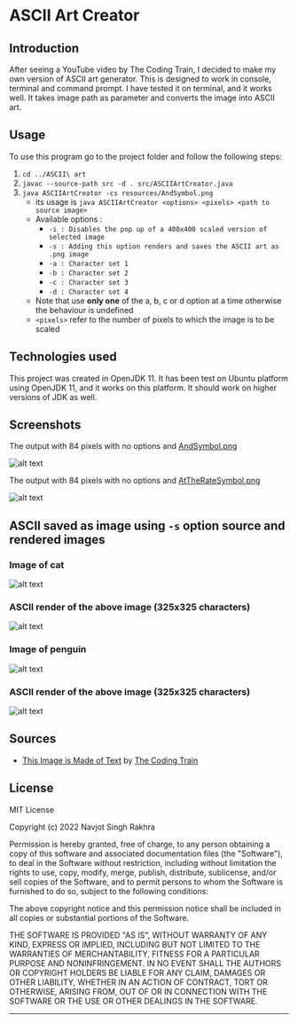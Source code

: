 # ASCII Art Creator

## Introduction

After seeing a YouTube video by The Coding Train, I decided to make my own version of ASCII art generator. This is
designed to work in console, terminal and command prompt. I have tested it on terminal, and it works well. It takes
image path as parameter and converts the image into ASCII art.

## Usage

To use this program go to the project folder and follow the following steps:

1. ``cd ../ASCII\ art``
2. ``javac --source-path src -d . src/ASCIIArtCreator.java``
3. ``java ASCIIArtCreator -cs resources/AndSymbol.png``
    * its usage is ``java ASCIIArtCreator <options> <pixels> <path to source image>``
    * Available options :
        * ``-i : Disables the pop up of a 400x400 scaled version of selected image``
        * ``-s : Adding this option renders and saves the ASCII art as .png image``
        * ``-a : Character set 1``
        * ``-b : Character set 2``
        * ``-c : Character set 3``
        * ``-d : Character set 4``
    * Note that use **only one** of the a, b, c or d option at a time otherwise the behaviour is undefined
    * ``<pixels>``  refer to the number of pixels to which the image is to be scaled

## Technologies used

This project was created in OpenJDK 11. It has been test on Ubuntu platform using OpenJDK 11, and it works on this
platform. It should work on higher versions of JDK as well.

## Screenshots

The output with 84 pixels with no options and [AndSymbol.png](resources/AndSymbol.png)

![alt text](resources/SampleImage1.png)

The output with 84 pixels with no options and [AtTheRateSymbol.png](resources/AtTheRateSymbol.png)

![alt text](resources/SampleImage2.png)

## ASCII saved as image using ``-s`` option source and rendered images

### Image of cat

![alt text](resources/CatImage1.png)

### ASCII render of the above image (325x325 characters)

![alt text](resources/SampleRender1.png)

### Image of penguin

![alt text](resources/AnimImage1.png)

### ASCII render of the above image (325x325 characters)

![alt text](resources/SampleRender2.png)

## Sources

* [This Image is Made of Text](https://youtu.be/55iwMYv8tGI)
  by [The Coding Train](https://www.youtube.com/c/TheCodingTrain/)

## License

MIT License

Copyright (c) 2022 Navjot Singh Rakhra

Permission is hereby granted, free of charge, to any person obtaining a copy of this software and associated
documentation files (the "Software"), to deal in the Software without restriction, including without limitation the
rights to use, copy, modify, merge, publish, distribute, sublicense, and/or sell copies of the Software, and to permit
persons to whom the Software is furnished to do so, subject to the following conditions:

The above copyright notice and this permission notice shall be included in all copies or substantial portions of the
Software.

THE SOFTWARE IS PROVIDED "AS IS", WITHOUT WARRANTY OF ANY KIND, EXPRESS OR IMPLIED, INCLUDING BUT NOT LIMITED TO THE
WARRANTIES OF MERCHANTABILITY, FITNESS FOR A PARTICULAR PURPOSE AND NONINFRINGEMENT. IN NO EVENT SHALL THE AUTHORS OR
COPYRIGHT HOLDERS BE LIABLE FOR ANY CLAIM, DAMAGES OR OTHER LIABILITY, WHETHER IN AN ACTION OF CONTRACT, TORT OR
OTHERWISE, ARISING FROM, OUT OF OR IN CONNECTION WITH THE SOFTWARE OR THE USE OR OTHER DEALINGS IN THE SOFTWARE.
___